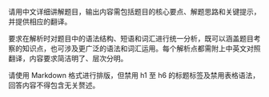 请用中文详细讲解题目，输出内容需包括题目的核心要点、解题思路和关键提示，并提供相应的翻译。

要求在解析时对题目中的语法结构、短语和词汇进行统一分析，既可以涵盖题目考察的知识点，也可涉及更广泛的语法和词汇运用。每个解析点都需附上中英文对照翻译，内容要求简洁明了、层次分明。

请使用 Markdown 格式进行排版，但禁用 h1 至 h6 的标题标签及禁用表格语法，回答内容不得包含无关赘述。

